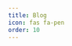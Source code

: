 ```yaml
---
title: Blog
icon: fas fa-pen
order: 10
---
```


<!-- No content needed; this tab will link to your posts -->

